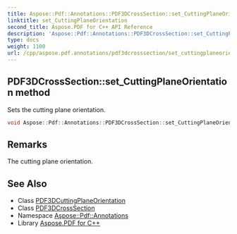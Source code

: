 ```yaml
---
title: Aspose::Pdf::Annotations::PDF3DCrossSection::set_CuttingPlaneOrientation method
linktitle: set_CuttingPlaneOrientation
second_title: Aspose.PDF for C++ API Reference
description: 'Aspose::Pdf::Annotations::PDF3DCrossSection::set_CuttingPlaneOrientation method. Sets the cutting plane orientation in C++.'
type: docs
weight: 1100
url: /cpp/aspose.pdf.annotations/pdf3dcrosssection/set_cuttingplaneorientation/
---
```

## PDF3DCrossSection::set_CuttingPlaneOrientation method


Sets the cutting plane orientation.

```cpp
void Aspose::Pdf::Annotations::PDF3DCrossSection::set_CuttingPlaneOrientation(System::SharedPtr<PDF3DCuttingPlaneOrientation> value)
```

## Remarks


The cutting plane orientation.

## See Also

* Class [PDF3DCuttingPlaneOrientation](../../pdf3dcuttingplaneorientation/)
* Class [PDF3DCrossSection](../)
* Namespace [Aspose::Pdf::Annotations](../../)
* Library [Aspose.PDF for C++](../../../)
